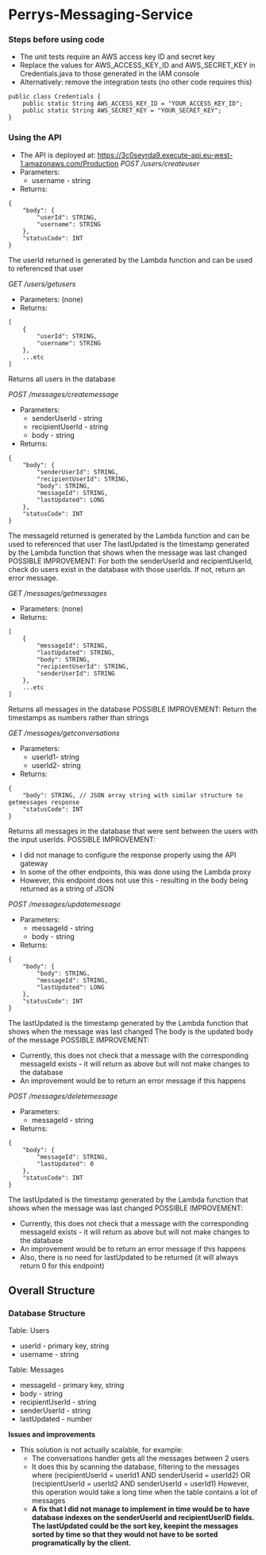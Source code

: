 # Perrys-Messaging-Service
### Steps before using code
* The unit tests require an AWS access key ID and secret key 
* Replace the values for AWS_ACCESS_KEY_ID and AWS_SECRET_KEY in Credentials.java to those generated in the IAM console
* Alternatively: remove the integration tests (no other code requires this)
````
public class Credentials {
    public static String AWS_ACCESS_KEY_ID = "YOUR_ACCESS_KEY_ID";
    public static String AWS_SECRET_KEY = "YOUR_SECRET_KEY";
}
````

### Using the API
* The API is deployed at: https://3c0seyrda9.execute-api.eu-west-1.amazonaws.com/Production
*POST   /users/createuser*
* Parameters: 
    * username - string
*  Returns:
````
{
    "body": {
        "userId": STRING,
        "username": STRING
    },
    "statusCode": INT
}
````
The userId returned is generated by the Lambda function and can be used to referenced that user

*GET   /users/getusers*
* Parameters: (none)
*  Returns:
````
[
    {
        "userId": STRING,
        "username": STRING
    },
    ...etc
]
````
Returns all users in the database

*POST   /messages/createmessage*
* Parameters: 
    * senderUserId - string
    * recipientUserId - string
    * body - string
*  Returns:
````
{
    "body": {
        "senderUserId": STRING,
        "recipientUserId": STRING,
        "body": STRING,
        "messageId": STRING,
        "lastUpdated": LONG
    },
    "statusCode": INT
}
````
The messageId returned is generated by the Lambda function and can be used to referenced that user
The lastUpdated is the timestamp generated by the Lambda function that shows when the message was last changed
POSSIBLE IMPROVEMENT: For both the senderUserId and recipientUserId, check do users exist in the database with those userIds. If not, return an error message.

*GET   /messages/getmessages*
* Parameters: (none)
*  Returns:
````
[
    {
        "messageId": STRING,
        "lastUpdated": STRING,
        "body": STRING,
        "recipientUserId": STRING,
        "senderUserId": STRING
    },
    ...etc
]
````
Returns all messages in the database
POSSIBLE IMPROVEMENT: Return the timestamps as numbers rather than strings

*GET   /messages/getconversations*
* Parameters:
    * userId1- string
    * userId2- string
*  Returns:
````
{
    "body": STRING, // JSON array string with similar structure to getmessages response
    "statusCode": INT
}
````
Returns all messages in the database that were sent between the users with the input userIds.
POSSIBLE IMPROVEMENT:
* I did not manage to configure the response properly using the API gateway
* In some of the other endpoints, this was done using the Lambda proxy
* However, this endpoint does not use this - resulting in the body being returned as a string of JSON

*POST   /messages/updatemessage*
* Parameters: 
    * messageId - string
    * body - string
*  Returns:
````
{
    "body": {
        "body": STRING,
        "messageId": STRING,
        "lastUpdated": LONG
    },
    "statusCode": INT
}
````
The lastUpdated is the timestamp generated by the Lambda function that shows when the message was last changed
The body is the updated body of the message
POSSIBLE IMPROVEMENT:
* Currently, this does not check that a message with the corresponding messageId exists - it will return as above but will not make changes to the database
* An improvement would be to return an error message if this happens

*POST   /messages/deletemessage*
* Parameters: 
    * messageId - string
*  Returns:
````
{
    "body": {
        "messageId": STRING,
        "lastUpdated": 0
    },
    "statusCode": INT
}
````
The lastUpdated is the timestamp generated by the Lambda function that shows when the message was last changed
POSSIBLE IMPROVEMENT:
* Currently, this does not check that a message with the corresponding messageId exists - it will return as above but will not make changes to the database
* An improvement would be to return an error message if this happens
* Also, there is no need for lastUpdated to be returned (it will always return 0 for this endpoint)

## Overall Structure
### Database Structure
Table: Users
* userId - primary key, string
* username - string

Table: Messages
* messageId - primary key, string
* body - string
* recipientUserId - string
* senderUserId - string
* lastUpdated - number

**Issues and improvements**
* This solution is not actually scalable, for example:
    * The conversations handler gets all the messages between 2 users
    * It does this by scanning the database, filtering to the messages where
      (recipientUserId = userId1 AND senderUserId = userId2) OR (recipientUserId = userId2 AND senderUserId = userId1) 
      However, this operation would take a long time when the table contains a lot of messages
    * **A fix that I did not manage to implement in time would be to have database indexes on the senderUserId and recipientUserID fields. The lastUpdated could be the sort key, keepint the messages sorted by time so that they would not have to be sorted programatically by the client.**
